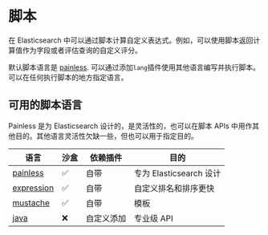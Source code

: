 # 脚本
在 Elasticsearch 中可以通过脚本计算自定义表达式。例如，可以使用脚本返回计算值作为字段或者评估查询的自定义评分。

默认脚本语言是 [painless][painless]. 可以通过添加`lang`插件使用其他语言编写并执行脚本。可以在任何执行脚本的地方指定语言。

## 可用的脚本语言
Painless 是为 Elasticsearch 设计的，是灵活性的，也可以在脚本 APIs 中用作其他目的。其他语言灵活性欠缺一些，但也可以用于指定目的。

| 语言                     | 沙盒 | 依赖插件   | 目的                    |
|--------------------------|------|------------|-------------------------|
| [painless][painless]     | ✅    | 自带       | 专为 Elasticsearch 设计 |
| [expression][expression] | ✅    | 自带       | 自定义排名和排序更快    |
| [mustache][mustache]     | ✅    | 自带       | 模板                    |
| [java][java]             | ❌    | 自定义添加 | 专业级 API              |



[painless]: https://www.elastic.co/guide/en/elasticsearch/reference/7.15/modules-scripting-painless.html
[expression]: https://www.elastic.co/guide/en/elasticsearch/reference/7.15/modules-scripting-expression.html
[mustache]: https://www.elastic.co/guide/en/elasticsearch/reference/7.15/search-template.html
[java]: https://www.elastic.co/guide/en/elasticsearch/reference/7.15/modules-scripting-engine.html
